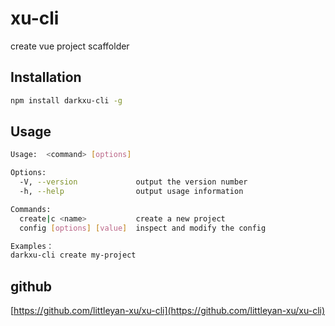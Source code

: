 # xu-cli
create vue project scaffolder


## Installation

```bash
npm install darkxu-cli -g
```

## Usage

```bash
Usage:  <command> [options]

Options:
  -V, --version             output the version number
  -h, --help                output usage information

Commands:
  create|c <name>           create a new project
  config [options] [value]  inspect and modify the config

Examples：
darkxu-cli create my-project
```

## github
[https://github.com/littleyan-xu/xu-cli](https://github.com/littleyan-xu/xu-cli)